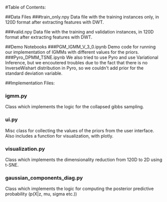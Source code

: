 #Table of Contents:

##Data Files
###train_only.npy
Data file with the training instances only, in 120D format after extracting features with DWT.

###valid.npy
Data file with the training and validation instances, in 120D format after extracting features with DWT. 

##Demo Notebooks
###PGM_IGMM_V_3_0.ipynb
Demo code for running our implementation of IGMMs with different values for the priors.
###Pyro_DPMM_TSNE.ipynb
We also tried to use Pyro and use Variational Inference, but we encoutered troubles due to the fact that there is no InverseWishart distribution in Pyro, so we couldn't add prior for the standard deviation variable.

##Implementation Files:
### igmm.py
Class which implements the logic for the collapsed gibbs sampling. 
### ui.py
Misc class for collecting the values of the priors from the user interface. Also includes a function for visualization, with plotly.
### visualization.py
Class which implements the dimensionality reduction from 120D to 2D using t-SNE.
### gaussian_components_diag.py
Class which implements the logic for computing the posterior predictive probability (p(X|z, mu, sigma etc.))
